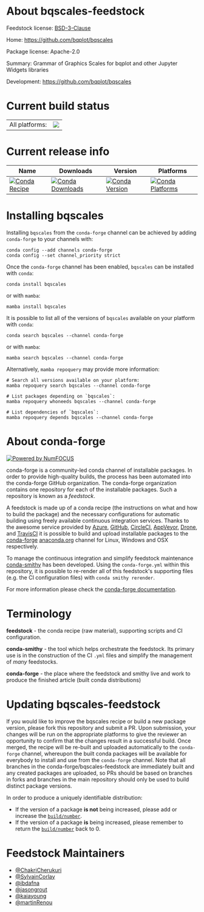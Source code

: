 About bqscales-feedstock
========================

Feedstock license: [BSD-3-Clause](https://github.com/conda-forge/bqscales-feedstock/blob/main/LICENSE.txt)

Home: https://github.com/bqplot/bqscales

Package license: Apache-2.0

Summary: Grammar of Graphics Scales for bqplot and other Jupyter Widgets libraries

Development: https://github.com/bqplot/bqscales

Current build status
====================


<table><tr><td>All platforms:</td>
    <td>
      <a href="https://dev.azure.com/conda-forge/feedstock-builds/_build/latest?definitionId=11710&branchName=main">
        <img src="https://dev.azure.com/conda-forge/feedstock-builds/_apis/build/status/bqscales-feedstock?branchName=main">
      </a>
    </td>
  </tr>
</table>

Current release info
====================

| Name | Downloads | Version | Platforms |
| --- | --- | --- | --- |
| [![Conda Recipe](https://img.shields.io/badge/recipe-bqscales-green.svg)](https://anaconda.org/conda-forge/bqscales) | [![Conda Downloads](https://img.shields.io/conda/dn/conda-forge/bqscales.svg)](https://anaconda.org/conda-forge/bqscales) | [![Conda Version](https://img.shields.io/conda/vn/conda-forge/bqscales.svg)](https://anaconda.org/conda-forge/bqscales) | [![Conda Platforms](https://img.shields.io/conda/pn/conda-forge/bqscales.svg)](https://anaconda.org/conda-forge/bqscales) |

Installing bqscales
===================

Installing `bqscales` from the `conda-forge` channel can be achieved by adding `conda-forge` to your channels with:

```
conda config --add channels conda-forge
conda config --set channel_priority strict
```

Once the `conda-forge` channel has been enabled, `bqscales` can be installed with `conda`:

```
conda install bqscales
```

or with `mamba`:

```
mamba install bqscales
```

It is possible to list all of the versions of `bqscales` available on your platform with `conda`:

```
conda search bqscales --channel conda-forge
```

or with `mamba`:

```
mamba search bqscales --channel conda-forge
```

Alternatively, `mamba repoquery` may provide more information:

```
# Search all versions available on your platform:
mamba repoquery search bqscales --channel conda-forge

# List packages depending on `bqscales`:
mamba repoquery whoneeds bqscales --channel conda-forge

# List dependencies of `bqscales`:
mamba repoquery depends bqscales --channel conda-forge
```


About conda-forge
=================

[![Powered by
NumFOCUS](https://img.shields.io/badge/powered%20by-NumFOCUS-orange.svg?style=flat&colorA=E1523D&colorB=007D8A)](https://numfocus.org)

conda-forge is a community-led conda channel of installable packages.
In order to provide high-quality builds, the process has been automated into the
conda-forge GitHub organization. The conda-forge organization contains one repository
for each of the installable packages. Such a repository is known as a *feedstock*.

A feedstock is made up of a conda recipe (the instructions on what and how to build
the package) and the necessary configurations for automatic building using freely
available continuous integration services. Thanks to the awesome service provided by
[Azure](https://azure.microsoft.com/en-us/services/devops/), [GitHub](https://github.com/),
[CircleCI](https://circleci.com/), [AppVeyor](https://www.appveyor.com/),
[Drone](https://cloud.drone.io/welcome), and [TravisCI](https://travis-ci.com/)
it is possible to build and upload installable packages to the
[conda-forge](https://anaconda.org/conda-forge) [anaconda.org](https://anaconda.org/)
channel for Linux, Windows and OSX respectively.

To manage the continuous integration and simplify feedstock maintenance
[conda-smithy](https://github.com/conda-forge/conda-smithy) has been developed.
Using the ``conda-forge.yml`` within this repository, it is possible to re-render all of
this feedstock's supporting files (e.g. the CI configuration files) with ``conda smithy rerender``.

For more information please check the [conda-forge documentation](https://conda-forge.org/docs/).

Terminology
===========

**feedstock** - the conda recipe (raw material), supporting scripts and CI configuration.

**conda-smithy** - the tool which helps orchestrate the feedstock.
                   Its primary use is in the construction of the CI ``.yml`` files
                   and simplify the management of *many* feedstocks.

**conda-forge** - the place where the feedstock and smithy live and work to
                  produce the finished article (built conda distributions)


Updating bqscales-feedstock
===========================

If you would like to improve the bqscales recipe or build a new
package version, please fork this repository and submit a PR. Upon submission,
your changes will be run on the appropriate platforms to give the reviewer an
opportunity to confirm that the changes result in a successful build. Once
merged, the recipe will be re-built and uploaded automatically to the
`conda-forge` channel, whereupon the built conda packages will be available for
everybody to install and use from the `conda-forge` channel.
Note that all branches in the conda-forge/bqscales-feedstock are
immediately built and any created packages are uploaded, so PRs should be based
on branches in forks and branches in the main repository should only be used to
build distinct package versions.

In order to produce a uniquely identifiable distribution:
 * If the version of a package **is not** being increased, please add or increase
   the [``build/number``](https://docs.conda.io/projects/conda-build/en/latest/resources/define-metadata.html#build-number-and-string).
 * If the version of a package **is** being increased, please remember to return
   the [``build/number``](https://docs.conda.io/projects/conda-build/en/latest/resources/define-metadata.html#build-number-and-string)
   back to 0.

Feedstock Maintainers
=====================

* [@ChakriCherukuri](https://github.com/ChakriCherukuri/)
* [@SylvainCorlay](https://github.com/SylvainCorlay/)
* [@ibdafna](https://github.com/ibdafna/)
* [@jasongrout](https://github.com/jasongrout/)
* [@kaiayoung](https://github.com/kaiayoung/)
* [@martinRenou](https://github.com/martinRenou/)


